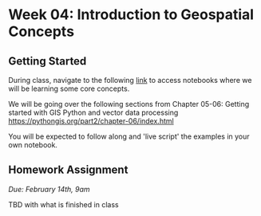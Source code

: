 # Week 04: Introduction to Geospatial Concepts
## Getting Started
During class, navigate to the following [link](https://lmu-climate-hub.briannapagan.com/hub/user-redirect/git-pull?repo=https%3A%2F%2Fgithub.com%2Fbriannapagan%2Flmu-climate-risk-spring-2025&branch=main&urlpath=lab%2Ftree%2Flmu-climate-risk-spring-2025%2Fweek-04) to access notebooks where we will be learning some core concepts.

We will be going over the following sections from Chapter 05-06: Getting started with GIS Python and vector data processing https://pythongis.org/part2/chapter-06/index.html


You will be expected to follow along and 'live script' the examples in your own notebook. 

## Homework Assignment
*Due: February 14th, 9am*

TBD with what is finished in class
